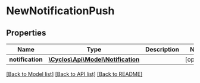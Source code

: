 # NewNotificationPush

## Properties
Name | Type | Description | Notes
------------ | ------------- | ------------- | -------------
**notification** | [**\Cyclos\Api\Model\Notification**](Notification.md) |  | [optional] 

[[Back to Model list]](../../README.md#documentation-for-models) [[Back to API list]](../../README.md#documentation-for-api-endpoints) [[Back to README]](../../README.md)

